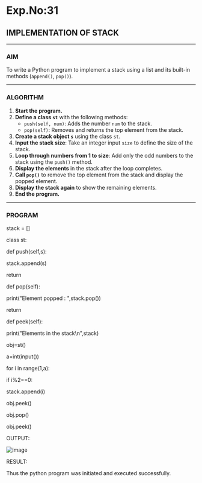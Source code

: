 # Exp.No:31  
## IMPLEMENTATION OF STACK

---

### AIM  
To write a Python program to implement a stack using a list and its built-in methods (`append()`, `pop()`).

---

### ALGORITHM

1. **Start the program.**
2. **Define a class `st`** with the following methods:
   - `push(self, num)`: Adds the number `num` to the stack.
   - `pop(self)`: Removes and returns the top element from the stack.
3. **Create a stack object `s`** using the class `st`.
4. **Input the stack size**: Take an integer input `size` to define the size of the stack.
5. **Loop through numbers from 1 to size**: Add only the odd numbers to the stack using the `push()` method.
6. **Display the elements** in the stack after the loop completes.
7. **Call `pop()`** to remove the top element from the stack and display the popped element.
8. **Display the stack again** to show the remaining elements.
9. **End the program.**

---

### PROGRAM

stack = []

class st:

   def push(self,s):
   
   stack.append(s)
   
   return
   

 def pop(self):
    
   print("Element popped : ",stack.pop())
   
   return
    

 def peek(self):
 
 print("Elements in the stack\n",stack)
    
obj=st()

a=int(input())

for i in range(1,a):

 if i%2==0:
 
   stack.append(i)
        
obj.peek()

obj.pop()

obj.peek()
    
 OUTPUT:

 ![image](https://github.com/user-attachments/assets/b42d1eca-1600-46db-9ee8-4d1ed5c19b71)

RESULT:

Thus the python program was initiated and executed successfully.

